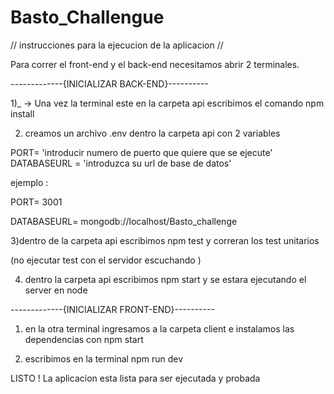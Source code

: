 # Basto_Challengue

// instrucciones para la ejecucion de la aplicacion //

Para correr el front-end y el back-end necesitamos abrir 2 terminales.


-------------{INICIALIZAR BACK-END}----------

1)_  -> Una vez la terminal este en la carpeta api escribimos el comando npm install

2) creamos un archivo .env dentro la carpeta api con 2 variables

PORT= 'introducir numero de puerto que quiere que se ejecute'
DATABASEURL = 'introduzca su url de base de datos'

ejemplo : 

PORT= 3001

DATABASEURL= mongodb://localhost/Basto_challenge

3)dentro de la carpeta api escribimos npm test y correran los test unitarios 

(no ejecutar test con el servidor escuchando )

4) dentro la carpeta api escribimos npm start y se estara ejecutando el server en node


-------------{INICIALIZAR FRONT-END}----------

1) en la otra terminal ingresamos a la carpeta client e instalamos las dependencias con npm start 

2) escribimos en la terminal npm run dev 

 LISTO ! La aplicacion esta lista para ser ejecutada y probada 


